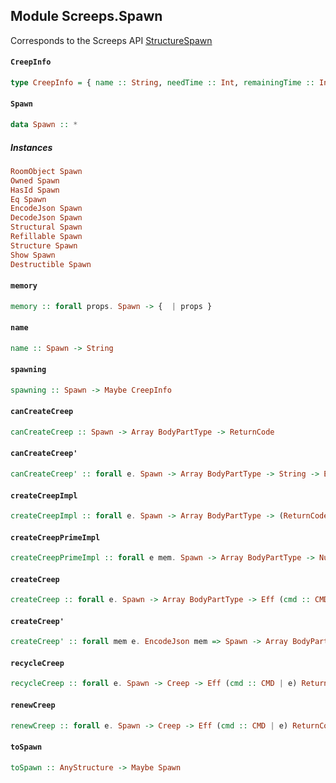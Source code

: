 ## Module Screeps.Spawn

Corresponds to the Screeps API [StructureSpawn](http://support.screeps.com/hc/en-us/articles/205990342-StructureSpawn)

#### `CreepInfo`

``` purescript
type CreepInfo = { name :: String, needTime :: Int, remainingTime :: Int }
```

#### `Spawn`

``` purescript
data Spawn :: *
```

##### Instances
``` purescript
RoomObject Spawn
Owned Spawn
HasId Spawn
Eq Spawn
EncodeJson Spawn
DecodeJson Spawn
Structural Spawn
Refillable Spawn
Structure Spawn
Show Spawn
Destructible Spawn
```

#### `memory`

``` purescript
memory :: forall props. Spawn -> {  | props }
```

#### `name`

``` purescript
name :: Spawn -> String
```

#### `spawning`

``` purescript
spawning :: Spawn -> Maybe CreepInfo
```

#### `canCreateCreep`

``` purescript
canCreateCreep :: Spawn -> Array BodyPartType -> ReturnCode
```

#### `canCreateCreep'`

``` purescript
canCreateCreep' :: forall e. Spawn -> Array BodyPartType -> String -> Eff (cmd :: CMD | e) ReturnCode
```

#### `createCreepImpl`

``` purescript
createCreepImpl :: forall e. Spawn -> Array BodyPartType -> (ReturnCode -> Either ReturnCode String) -> (String -> Either ReturnCode String) -> Eff (cmd :: CMD | e) (Either ReturnCode String)
```

#### `createCreepPrimeImpl`

``` purescript
createCreepPrimeImpl :: forall e mem. Spawn -> Array BodyPartType -> NullOrUndefined String -> mem -> (ReturnCode -> Either ReturnCode String) -> (String -> Either ReturnCode String) -> Eff (cmd :: CMD | e) (Either ReturnCode String)
```

#### `createCreep`

``` purescript
createCreep :: forall e. Spawn -> Array BodyPartType -> Eff (cmd :: CMD | e) (Either ReturnCode String)
```

#### `createCreep'`

``` purescript
createCreep' :: forall mem e. EncodeJson mem => Spawn -> Array BodyPartType -> Maybe String -> mem -> Eff (cmd :: CMD | e) (Either ReturnCode String)
```

#### `recycleCreep`

``` purescript
recycleCreep :: forall e. Spawn -> Creep -> Eff (cmd :: CMD | e) ReturnCode
```

#### `renewCreep`

``` purescript
renewCreep :: forall e. Spawn -> Creep -> Eff (cmd :: CMD | e) ReturnCode
```

#### `toSpawn`

``` purescript
toSpawn :: AnyStructure -> Maybe Spawn
```


